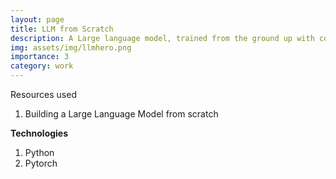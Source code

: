 ```yaml
---
layout: page
title: LLM from Scratch
description: A Large language model, trained from the ground up with code and learnings
img: assets/img/llmhero.png
importance: 3
category: work
---
```


Resources used

1. Building a Large Language Model from scratch 



**Technologies** 
1. Python
2. Pytorch 
